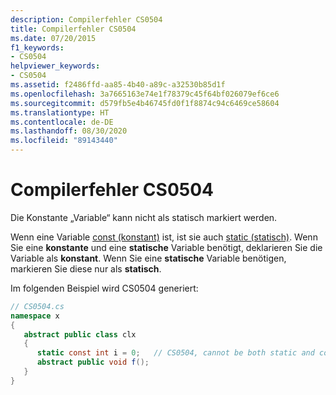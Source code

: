 ```yaml
---
description: Compilerfehler CS0504
title: Compilerfehler CS0504
ms.date: 07/20/2015
f1_keywords:
- CS0504
helpviewer_keywords:
- CS0504
ms.assetid: f2486ffd-aa85-4b40-a89c-a32530b85d1f
ms.openlocfilehash: 3a7665163e74e1f78379c45f64bf026079ef6ce6
ms.sourcegitcommit: d579fb5e4b46745fd0f1f8874c94c6469ce58604
ms.translationtype: HT
ms.contentlocale: de-DE
ms.lasthandoff: 08/30/2020
ms.locfileid: "89143440"
---
```

# <a name="compiler-error-cs0504"></a>Compilerfehler CS0504
Die Konstante „Variable“ kann nicht als statisch markiert werden.  
  
 Wenn eine Variable [const (konstant)](../keywords/const.md) ist, ist sie auch [static (statisch)](../keywords/static.md). Wenn Sie eine **konstante** und eine **statische** Variable benötigt, deklarieren Sie die Variable als **konstant**. Wenn Sie eine **statische** Variable benötigen, markieren Sie diese nur als **statisch**.  
  
 Im folgenden Beispiel wird CS0504 generiert:  
  
```csharp  
// CS0504.cs  
namespace x  
{  
   abstract public class clx  
   {  
      static const int i = 0;   // CS0504, cannot be both static and const  
      abstract public void f();  
   }  
}  
```
